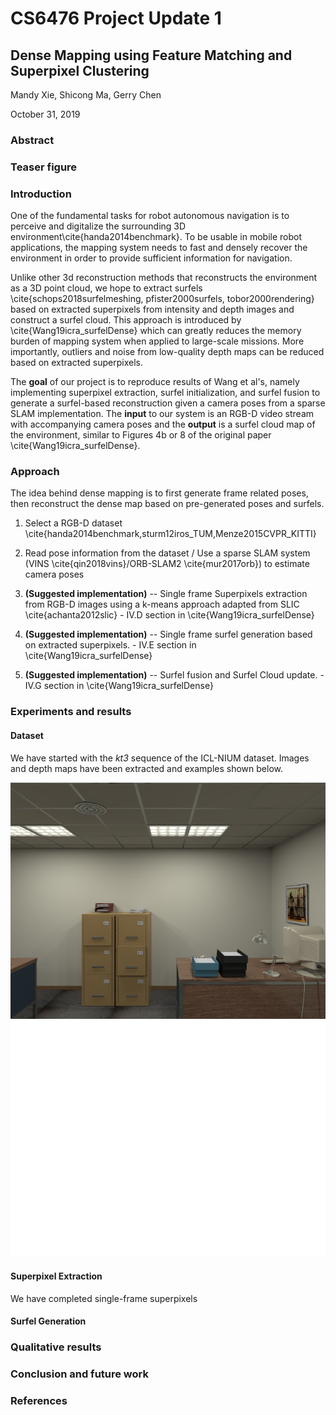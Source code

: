 # CS6476 Project Update 1
## Dense Mapping using Feature Matching and Superpixel Clustering

Mandy Xie, Shicong Ma, Gerry Chen

October 31, 2019

### Abstract
<!-- One or two sentences on the motivation behind the problem you are solving. One or two sentences describing the approach you took. One or two sentences on the main result you obtained. -->

### Teaser figure
<!-- A figure that conveys the main idea behind the project or the main application being addressed. -->

### Introduction
<!-- Motivation behind the problem you are solving, what applications it has, any brief background on the particular domain you are working in (if not regular RBG photographs), etc. If you are using a new way to solve an existing problem, briefly mention and describe the existing approaches and tell us how your approach is new. -->
One of the fundamental tasks for robot autonomous navigation is to perceive and
digitalize the surrounding 3D environment\cite{handa2014benchmark}. To be usable
in mobile robot applications, the mapping system needs to fast and densely
recover the environment in order to provide sufficient information for
navigation.

Unlike other 3d reconstruction methods that reconstructs the environment as a 3D
point cloud, we hope to extract surfels \cite{schops2018surfelmeshing,
pfister2000surfels, tobor2000rendering} based on extracted superpixels from
intensity and depth images and construct a surfel cloud. This approach is
introduced by \cite{Wang19icra_surfelDense} which can greatly reduces the memory
burden of mapping system when applied to large-scale missions. More importantly,
outliers and noise from low-quality depth maps can be reduced based on extracted
superpixels.

The **goal** of our project is to reproduce results of Wang et al's, namely
implementing superpixel extraction, surfel initialization, and surfel fusion to
generate a surfel-based reconstruction given a camera poses from a sparse SLAM
implementation.  The **input** to our system is an RGB-D video stream with
accompanying camera poses and the **output** is a surfel cloud map of the
environment, similar to Figures 4b or 8 of the original paper
\cite{Wang19icra_surfelDense}.

### Approach
The idea behind dense mapping is to first generate frame related poses, then
reconstruct the dense map based on pre-generated poses and surfels.

1. Select a RGB-D dataset \cite{handa2014benchmark,sturm12iros_TUM,Menze2015CVPR_KITTI}

2. Read pose information from the dataset / Use a sparse SLAM system (VINS \cite{qin2018vins}/ORB-SLAM2 \cite{mur2017orb}) to
estimate camera poses

3. **(Suggested implementation)** -- Single frame Superpixels extraction from RGB-D images using a k-means approach adapted from SLIC \cite{achanta2012slic} - IV.D section in \cite{Wang19icra_surfelDense}

4. **(Suggested implementation)** -- Single frame surfel generation based on extracted superpixels. - IV.E section in \cite{Wang19icra_surfelDense}

5. **(Suggested implementation)** --  Surfel fusion and Surfel Cloud update. - IV.G section in \cite{Wang19icra_surfelDense}

<!-- 6. 3D mesh with surfel cloud. -->

### Experiments and results
<!-- Provide details about the experimental set up (number of images/videos, number of datasets you experimented with, train/test split if you used machine learning algorithms, etc.). Describe the evaluation metrics you used to evaluate how well your approach is working. Include clear figures and tables, as well as illustrative qualitative examples if appropriate. Be sure to include obvious baselines to see if your approach is doing better than a naive approach (e.g. for classification accuracy, how well would a classifier do that made random decisions?). Also discuss any parameters of your algorithms, and tell us how you set the values of those parameters. You can also show us how the performance varies as you change those parameter values. Be sure to discuss any trends you see in your results, and explain why these trends make sense. Are the results as expected? Why? -->
#### Dataset
We have started with the _kt3_ sequence of the ICL-NIUM dataset.  Images and
depth maps have been extracted and examples shown below.

![rgb image from ICL-NIUM dataset](../dataset/rgb/0.png)
![depth image from ICL-NIUM dataset](../dataset/depth/0.png)

#### Superpixel Extraction
We have completed single-frame superpixels

#### Surfel Generation
<!-- norm calculation -->

### Qualitative results
<!-- Show several visual examples of inputs/outputs of your system (success cases and failures) that help us better understand your approach. -->

### Conclusion and future work
<!-- Conclusion would likely make the same points as the abstract. Discuss any future ideas you have to make your approach better. -->

### References
<!-- List out all the references you have used for your work -->
